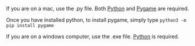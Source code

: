 If you are on a mac, use the .py file. Both [Python](https://www.python.org/) and [Pygame](https://www.pygame.org/) are required.

Once you have installed python, to install pygame, simply type `python3 -m pip install pygame`



If you are on a windows computer, use the .exe file. [Python](https://www.python.org/) is required.
